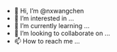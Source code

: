 - 👋 Hi, I’m @nxwangchen
- 👀 I’m interested in ...
- 🌱 I’m currently learning ...
- 💞️ I’m looking to collaborate on ...
- 📫 How to reach me ...

<!---
nxwangchen/nxwangchen is a ✨ special ✨ repository because its `README.md` (this file) appears on your GitHub profile.
You can click the Preview link to take a look at your changes.
--->
